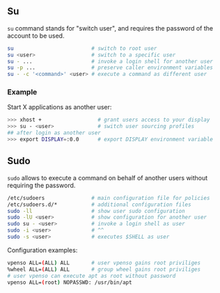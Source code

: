 ## Su

`su` command stands for "switch user", and requires the password of the account to be used.

```bash
su                         # switch to root user
su <user>                  # switch to a specific user
su - ...                   # invoke a login shell for another user
su -p ...                  # preserve caller environment variables
su - -c '<command>' <user> # execute a command as different user
```

### Example

Start X applications as another user:

```bash
>>> xhost +                  # grant users access to your display
>>> su - <user>              # switch user sourcing profiles
## after login as another user
>>> export DISPLAY=:0.0      # export DISPLAY environment variable
```

## Sudo

`sudo` allows to execute a command on behalf of another users without requiring the password.

```bash
/etc/sudoers               # main configuration file for policies
/etc/sudoers.d/*           # additional configuration files    
sudo -ll                   # show user sudo configuration
sudo -lU <user>            # show configuration for another user
sudo su - <user>           # invoke a login shell as user
sudo -i <user>             # ^^
sudo -s <user>             # executes $SHELL as user
```

Configuration examples:

```bash
vpenso ALL=(ALL) ALL       # user vpenso gains root priviliges
%wheel ALL=(ALL) ALL       # group wheel gains root priviliges
# user vpenso can execute apt as root without password
vpenso ALL=(root) NOPASSWD: /usr/bin/apt
```

